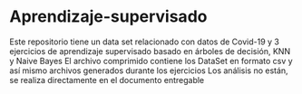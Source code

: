 # Aprendizaje-supervisado
Este repositorio tiene un data set relacionado con datos de Covid-19 y 3 ejercicios de aprendizaje supervisado basado en árboles de decisión, KNN y Naive Bayes
El archivo comprimido contiene los DataSet en formato csv y así mismo archivos generados durante los ejercicios
Los análisis no están, se realiza directamente en el documento entregable
